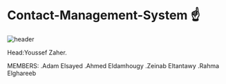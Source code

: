 # Contact-Management-System ☝

 ![header](https://capsule-render.vercel.app/api?type=slice)


 Head:Youssef Zaher.
 
 MEMBERS:
.Adam Elsayed
.Ahmed Eldamhougy
.Zeinab Eltantawy
.Rahma Elghareeb
